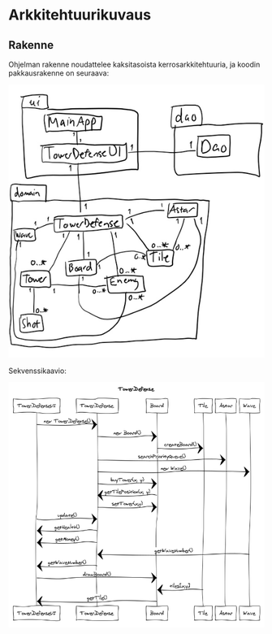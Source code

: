 # Arkkitehtuurikuvaus

## Rakenne

Ohjelman rakenne noudattelee kaksitasoista kerrosarkkitehtuuria, ja koodin pakkausrakenne on seuraava:

![alt text](https://github.com/mvarilo/ot-harjoitustyo/blob/master/dokumentaatio/arkki.jpg)

Sekvenssikaavio:

![alt text](https://github.com/mvarilo/ot-harjoitustyo/blob/master/dokumentaatio/sekvenssikaavio.png)
